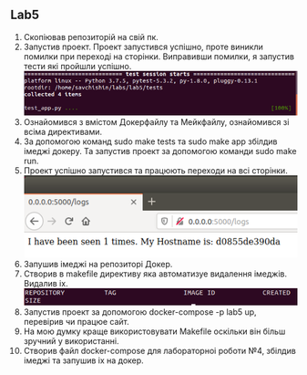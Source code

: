 ## Lab5

1. Скопiював репозиторiй на свiй пк.
2. Запустив проект. Проект запустився успiшно, проте виникли помилки при переходi на сторiнки. Виправивши помилки, я запустив тести якi пройшли успiшно.
![](img1.png)
3. Ознайомився з вмiстом Докерфайлу та Мейкфайлу, ознайомився зi всiма директивами.
4. За допомогою команд sudo make tests та sudo make app збiлдив iмеджi докеру. Та запустив проект за допомогою команди sudo make run.
5. Проект успiшно запустився та працюють переходи на всi сторiнки.
![](img2.png)
6. Запушив iмеджi на репозиторi Докер.
7. Створив в makefile директиву яка автоматизуе видалення iмеджiв. Видалив iх. 
![](img3.png)
8. Запустив проект за допомогою docker-compose -p lab5 up, перевiрив чи працюе сайт.
9. На мою думку краще використовувати Makefile оскiльки вiн бiльш зручний у використаннi.
10. Створив файл docker-compose для лабораторноi роботи №4, збiлдив iмеджi та запушив iх на докер.
